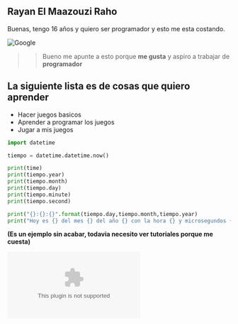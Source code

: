 ## Rayan El Maazouzi Raho

Buenas, tengo 16 años y quiero ser programador y esto me esta costando.

![Google](https://images.emojiterra.com/google/noto-emoji/unicode-15/color/512px/1f44d.png)

>>Bueno me apunte a esto porque **me gusta** y aspiro a trabajar de **programador**

## La siguiente lista es de cosas que quiero aprender
- Hacer juegos basicos
- Aprender a programar los juegos
- Jugar a mis juegos


```python
import datetime

tiempo = datetime.datetime.now()

print(time)
print(tiempo.year)
print(tiempo.month)
print(tiempo.day)
print(tiempo.minute)
print(tiempo.second)

print("{}:{}:{}".format(tiempo.day,tiempo.month,tiempo.year)
print("Hoy es {} del mes {} del año {} con la hora {} y microsegundos {}".format(tiempo.year,tiempo.month,tiempo.day,tiempo.minute,tiempo.second))

```

**(Es un ejemplo sin acabar, todavia necesito ver tutoriales porque me cuesta)**

![rayan.md](www.github.com)

